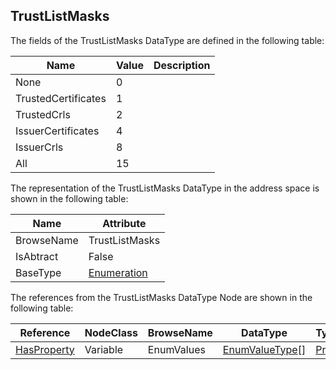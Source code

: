 <!-- datatype -->
## TrustListMasks
<!-- end of description -->
The fields of the TrustListMasks DataType are defined in the following table:  

|Name|Value| Description|
|---|---|---|
|None|0||
|TrustedCertificates|1||
|TrustedCrls|2||
|IssuerCertificates|4||
|IssuerCrls|8||
|All|15||

The representation of the TrustListMasks DataType in the address space is shown in the following table:  

|Name|Attribute|
|---|---|
|BrowseName|TrustListMasks|
|IsAbtract|False|
|BaseType|[Enumeration](../../../Part3/DataTypes/Enumeration/readme.md)|

The references from the TrustListMasks DataType Node are shown in the following table:  

|Reference|NodeClass|BrowseName|DataType|TypeDefinition|ModellingRule|
|---|---|---|---|---|---|
|[HasProperty](../../../Part3/ReferenceTypes/HasProperty/readme.md)|Variable|EnumValues|[EnumValueType](../../../Part3/DataTypes/EnumValueType/readme.md)[]|[PropertyType](../../Part5/VariableTypes/PropertyType/readme.md)|[Mandatory](../../Objects/Mandatory/readme.md)|


